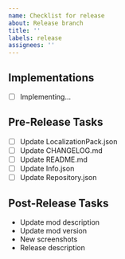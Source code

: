 ```yaml
---
name: Checklist for release
about: Release branch
title: ''
labels: release
assignees: ''
---
```

## Implementations
- [ ] Implementing...

## Pre-Release Tasks
- [ ] Update LocalizationPack.json
- [ ] Update CHANGELOG.md
- [ ] Update README.md
- [ ] Update Info.json
- [ ] Update Repository.json

## Post-Release Tasks
- Update mod description
- Update mod version
- New screenshots
- Release description